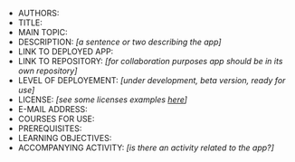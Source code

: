 - AUTHORS:
- TITLE:
- MAIN TOPIC:
- DESCRIPTION: *[a sentence or two describing the app]*
- LINK TO DEPLOYED APP:
- LINK TO REPOSITORY: *[for collaboration purposes app should be in its own repository]*
- LEVEL OF DEPLOYEMENT: *[under development, beta version, ready for use]*
- LICENSE: *[see some licenses examples [here](https://creativecommons.org/about/cclicenses/)]*
- E-MAIL ADDRESS:
- COURSES FOR USE:
- PREREQUISITES:
- LEARNING OBJECTIVES: 
- ACCOMPANYING ACTIVITY: _[is there an activity related to the app?]_
